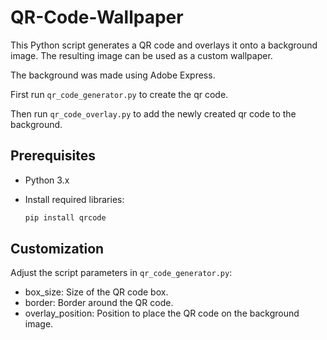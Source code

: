 # QR-Code-Wallpaper
This Python script generates a QR code and overlays it onto a background image. The resulting image can be used as a custom wallpaper.

The background was made using Adobe Express.

First run `qr_code_generator.py` to create the qr code.

Then run `qr_code_overlay.py` to add the newly created qr code to the background.

## Prerequisites
- Python 3.x
- Install required libraries:

  ```bash
  pip install qrcode

## Customization
Adjust the script parameters in `qr_code_generator.py`:
- box_size: Size of the QR code box.
- border: Border around the QR code.
- overlay_position: Position to place the QR code on the background image.



